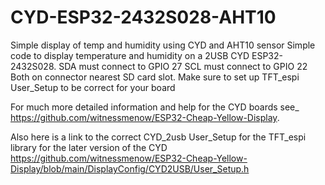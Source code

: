 # CYD-ESP32-2432S028-AHT10
Simple display of temp and humidity using CYD and AHT10 sensor
Simple code to display temperature and humidity on a 2USB CYD ESP32-2432S028.
SDA must connect to GPIO 27
SCL must connect to GPIO 22
Both on connector nearest SD card slot.
Make sure to set up TFT_espi User_Setup to be correct for your board

For much more detailed information and help for the CYD boards see_ https://github.com/witnessmenow/ESP32-Cheap-Yellow-Display.

Also here is a link to the correct CYD_2usb User_Setup for the TFT_espi library for the later version of the CYD https://github.com/witnessmenow/ESP32-Cheap-Yellow-Display/blob/main/DisplayConfig/CYD2USB/User_Setup.h
